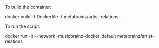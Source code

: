 To build the container:

docker build -f Dockerfile -t metabrainz/artist-relations .

To run the script:

docker run -it --network=musicbrainz-docker_default metabrainz/artist-relations
